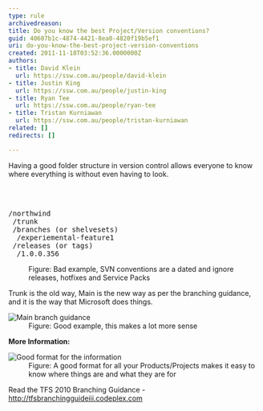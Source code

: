```yaml
---
type: rule
archivedreason: 
title: Do you know the best Project/Version conventions?
guid: 40607b1c-4874-4421-8ea0-4820f19b5ef1
uri: do-you-know-the-best-project-version-conventions
created: 2011-11-18T03:52:36.0000000Z
authors:
- title: David Klein
  url: https://ssw.com.au/people/david-klein
- title: Justin King
  url: https://ssw.com.au/people/justin-king
- title: Ryan Tee
  url: https://ssw.com.au/people/ryan-tee
- title: Tristan Kurniawan
  url: https://ssw.com.au/people/tristan-kurniawan
related: []
redirects: []

---
```



<p>Having a good folder structure in version control allows everyone to know where everything is without even having to look.</p>
<br><excerpt class='endintro'></excerpt><br>
<dl><pre>/northwind
 /trunk
 /branches (or shelvesets)
  /experiemental-feature1
 /releases (or tags)
  /1.0.0.356</pre>
<dd>Figure&#58; Bad example, SVN conventions are a dated and ignore releases, hotfixes and Service Packs </dd></dl>
<p>Trunk is the old way, Main is the new way as per the branching guidance, and it is the way that Microsoft does things.</p>
<dl><dt><img alt="Main branch guidance " src="/TFS/RulesToBetterVersionControlwithTFS(AKASourceControl)/PublishingImages/BranchGuidance.jpg" /></dt>
<dd>Figure&#58; Good example, this makes a lot more sense </dd></dl>
<b>More Information&#58;</b> <dl><dt class="ssw-rteStyle-ImageArea"><img alt="Good format for the information" src="/TFS/RulesToBetterVersionControlwithTFS(AKASourceControl)/PublishingImages/GoodFormatForInfo.jpg" /></dt>
<dd>Figure&#58; A good format for all your Products/Projects makes it easy to know where things are and what they are for </dd></dl>
<p>Read the TFS 2010 Branching Guidance - <a href="http&#58;//tfsbranchingguideiii.codeplex.com/">http&#58;//tfsbranchingguideiii.codeplex.com</a></p>


